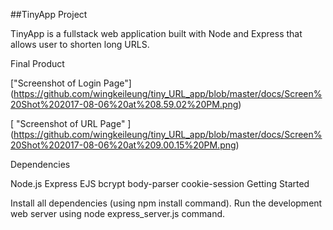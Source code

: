 ##TinyApp Project

TinyApp is a fullstack web application built with Node and Express that allows user to shorten long URLS.

Final Product

["Screenshot of Login Page"] (https://github.com/wingkeileung/tiny_URL_app/blob/master/docs/Screen%20Shot%202017-08-06%20at%208.59.02%20PM.png)

[ "Screenshot of URL Page" ] (https://github.com/wingkeileung/tiny_URL_app/blob/master/docs/Screen%20Shot%202017-08-06%20at%209.00.15%20PM.png)

Dependencies

Node.js
Express
EJS
bcrypt
body-parser
cookie-session
Getting Started

Install all dependencies (using npm install command).
Run the development web server using node express_server.js command.
